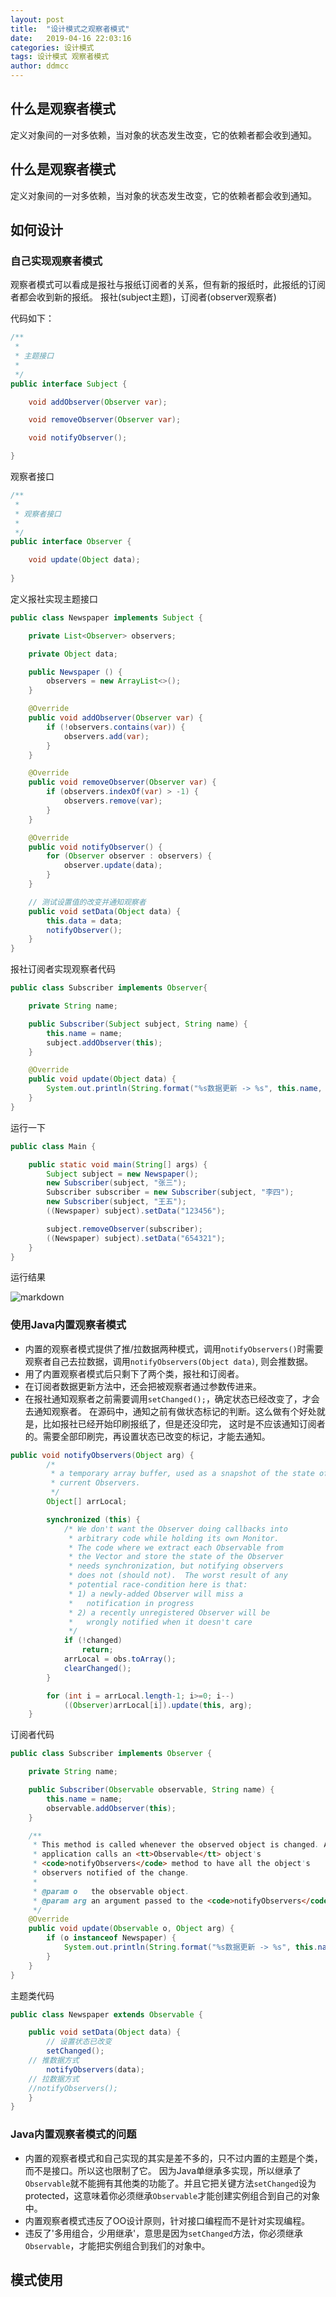 ```yaml
---
layout: post
title:  "设计模式之观察者模式"
date:   2019-04-16 22:03:16
categories: 设计模式
tags: 设计模式 观察者模式
author: ddmcc
---
```


## 什么是观察者模式

定义对象间的一对多依赖，当对象的状态发生改变，它的依赖者都会收到通知。

<!-- more -->



## 什么是观察者模式

定义对象间的一对多依赖，当对象的状态发生改变，它的依赖者都会收到通知。


## 如何设计

### 自己实现观察者模式

观察者模式可以看成是报社与报纸订阅者的关系，但有新的报纸时，此报纸的订阅者都会收到新的报纸。
报社(subject主题)，订阅者(observer观察者)

代码如下：

```java
/**
 * 
 * 主题接口
 * 
 */
public interface Subject {

    void addObserver(Observer var);

    void removeObserver(Observer var);

    void notifyObserver();

}
```


观察者接口


```java
/**
 * 
 * 观察者接口
 * 
 */
public interface Observer {

    void update(Object data);
    
}
```


定义报社实现主题接口



```java
public class Newspaper implements Subject {

    private List<Observer> observers;

    private Object data;

    public Newspaper () {
        observers = new ArrayList<>();
    }

    @Override
    public void addObserver(Observer var) {
        if (!observers.contains(var)) {
            observers.add(var);
        }
    }

    @Override
    public void removeObserver(Observer var) {
        if (observers.indexOf(var) > -1) {
            observers.remove(var);
        }
    }

    @Override
    public void notifyObserver() {
        for (Observer observer : observers) {
            observer.update(data);
        }
    }

    // 测试设置值的改变并通知观察者
    public void setData(Object data) {
        this.data = data;
        notifyObserver();
    }
}
```

报社订阅者实现观察者代码



```java
public class Subscriber implements Observer{

    private String name;

    public Subscriber(Subject subject, String name) {
        this.name = name;
        subject.addObserver(this);
    }

    @Override
    public void update(Object data) {
        System.out.println(String.format("%s数据更新 -> %s", this.name, data));
    }
}
```


运行一下



```java
public class Main {

    public static void main(String[] args) {
        Subject subject = new Newspaper();
        new Subscriber(subject, "张三");
        Subscriber subscriber = new Subscriber(subject, "李四");
        new Subscriber(subject, "王五");
        ((Newspaper) subject).setData("123456");

        subject.removeObserver(subscriber);
        ((Newspaper) subject).setData("654321");
    }
}
```

运行结果


![markdown](https://ddmcc-1255635056.file.myqcloud.com/2e6c65fa-7c76-4c3c-944a-35ff058a4253.png)





### 使用Java内置观察者模式

- 内置的观察者模式提供了推/拉数据两种模式，调用`notifyObservers()`时需要观察者自己去拉数据，调用`notifyObservers(Object data)`,
则会推数据。
- 用了内置观察者模式后只剩下了两个类，报社和订阅者。
- 在订阅者数据更新方法中，还会把被观察者通过参数传进来。
- 在报社通知观察者之前需要调用`setChanged();`，确定状态已经改变了，才会去通知观察者。
在源码中，通知之前有做状态标记的判断。这么做有个好处就是，比如报社已经开始印刷报纸了，但是还没印完，
这时是不应该通知订阅者的。需要全部印刷完，再设置状态已改变的标记，才能去通知。

```java
public void notifyObservers(Object arg) {
        /*
         * a temporary array buffer, used as a snapshot of the state of
         * current Observers.
         */
        Object[] arrLocal;

        synchronized (this) {
            /* We don't want the Observer doing callbacks into
             * arbitrary code while holding its own Monitor.
             * The code where we extract each Observable from
             * the Vector and store the state of the Observer
             * needs synchronization, but notifying observers
             * does not (should not).  The worst result of any
             * potential race-condition here is that:
             * 1) a newly-added Observer will miss a
             *   notification in progress
             * 2) a recently unregistered Observer will be
             *   wrongly notified when it doesn't care
             */
            if (!changed)
                return;
            arrLocal = obs.toArray();
            clearChanged();
        }

        for (int i = arrLocal.length-1; i>=0; i--)
            ((Observer)arrLocal[i]).update(this, arg);
    }
```



订阅者代码



```java
public class Subscriber implements Observer {

    private String name;

    public Subscriber(Observable observable, String name) {
        this.name = name;
        observable.addObserver(this);
    }

    /**
     * This method is called whenever the observed object is changed. An
     * application calls an <tt>Observable</tt> object's
     * <code>notifyObservers</code> method to have all the object's
     * observers notified of the change.
     *
     * @param o   the observable object.
     * @param arg an argument passed to the <code>notifyObservers</code>
     */
    @Override
    public void update(Observable o, Object arg) {
        if (o instanceof Newspaper) {
            System.out.println(String.format("%s数据更新 -> %s", this.name, arg));
        }
    }
}
```


主题类代码


```java
public class Newspaper extends Observable {

    public void setData(Object data) {
        // 设置状态已改变
        setChanged();
	// 推数据方式
        notifyObservers(data);
	// 拉数据方式
	//notifyObservers();
    }
}
```


### Java内置观察者模式的问题

- 内置的观察者模式和自己实现的其实是差不多的，只不过内置的主题是个类，而不是接口。所以这也限制了它。
因为Java单继承多实现，所以继承了`Observable`就不能拥有其他类的功能了。并且它把关键方法`setChanged`设为
protected，这意味着你必须继承`Observable`才能创建实例组合到自己的对象中。
- 内置观察者模式违反了OO设计原则，针对接口编程而不是针对实现编程。
- 违反了'多用组合，少用继承'，意思是因为`setChanged`方法，你必须继承`Observable`，才能把实例组合到我们的对象中。


## 模式使用
